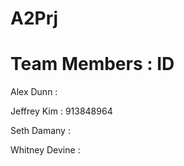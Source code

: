 # A2Prj

# Team Members : ID
Alex Dunn : 

Jeffrey Kim : 913848964

Seth Damany :

Whitney Devine : 
